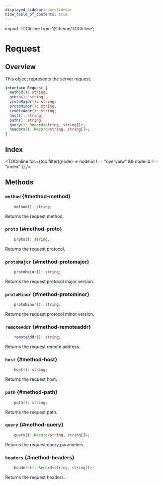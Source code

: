 ```yaml
---
displayed_sidebar: docsSidebar
hide_table_of_contents: true
---
```


import TOCInline from '@theme/TOCInline';

# Request

## Overview

This object represents the server request.

```typescript
interface Request {
  method(): string;
  proto(): string;
  protoMajor(): string;
  protoMinor(): string;
  remoteAddr(): string;
  host(): string;
  path(): string;
  query(): Record<string, string[]>;
  headers(): Record<string, string[]>;
}
```

## Index

<TOCInline toc={toc.filter((node) => node.id !== "overview" && node.id !== "index" )} />

## Methods

### `method` {#method-method}

```typescript
    method(): string;
```

Returns the request method.

### `proto` {#method-proto}

```typescript
    proto(): string;
```

Returns the request protocol.

### `protoMajor` {#method-protomajor}

```typescript
    protoMajor(): string;
```

Returns the request protocol major version.

### `protoMinor` {#method-protominor}

```typescript
    protoMinor(): string;
```

Returns the request protocol minor version.

### `remoteAddr` {#method-remoteaddr}

```typescript
    remoteAddr(): string;
```

Returns the request remote address.

### `host` {#method-host}

```typescript
    host(): string;
```

Returns the request host.

### `path` {#method-path}

```typescript
    path(): string;
```

Returns the request path.

### `query` {#method-query}

```typescript
    query(): Record<string, string[]>;
```

Returns the request query parameters.

### `headers` {#method-headers}

```typescript
    headers(): Record<string, string[]>;
```

Returns the request headers.
